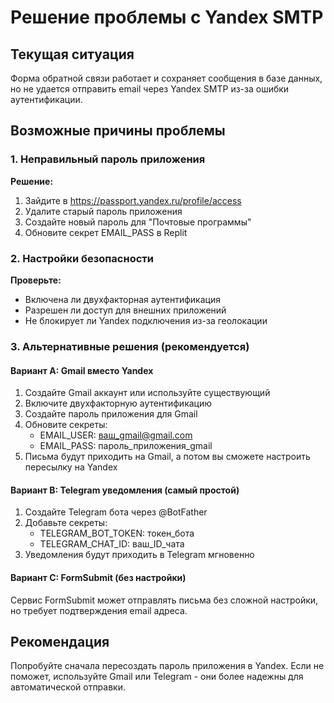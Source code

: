 # Решение проблемы с Yandex SMTP

## Текущая ситуация
Форма обратной связи работает и сохраняет сообщения в базе данных, но не удается отправить email через Yandex SMTP из-за ошибки аутентификации.

## Возможные причины проблемы

### 1. Неправильный пароль приложения
**Решение:**
1. Зайдите в https://passport.yandex.ru/profile/access
2. Удалите старый пароль приложения
3. Создайте новый пароль для "Почтовые программы" 
4. Обновите секрет EMAIL_PASS в Replit

### 2. Настройки безопасности
**Проверьте:**
- Включена ли двухфакторная аутентификация
- Разрешен ли доступ для внешних приложений
- Не блокирует ли Yandex подключения из-за геолокации

### 3. Альтернативные решения (рекомендуется)

#### Вариант A: Gmail вместо Yandex
1. Создайте Gmail аккаунт или используйте существующий
2. Включите двухфакторную аутентификацию
3. Создайте пароль приложения для Gmail
4. Обновите секреты:
   - EMAIL_USER: ваш_gmail@gmail.com
   - EMAIL_PASS: пароль_приложения_gmail
5. Письма будут приходить на Gmail, а потом вы сможете настроить пересылку на Yandex

#### Вариант B: Telegram уведомления (самый простой)
1. Создайте Telegram бота через @BotFather
2. Добавьте секреты:
   - TELEGRAM_BOT_TOKEN: токен_бота
   - TELEGRAM_CHAT_ID: ваш_ID_чата
3. Уведомления будут приходить в Telegram мгновенно

#### Вариант C: FormSubmit (без настройки)
Сервис FormSubmit может отправлять письма без сложной настройки, но требует подтверждения email адреса.

## Рекомендация
Попробуйте сначала пересоздать пароль приложения в Yandex. Если не поможет, используйте Gmail или Telegram - они более надежны для автоматической отправки.